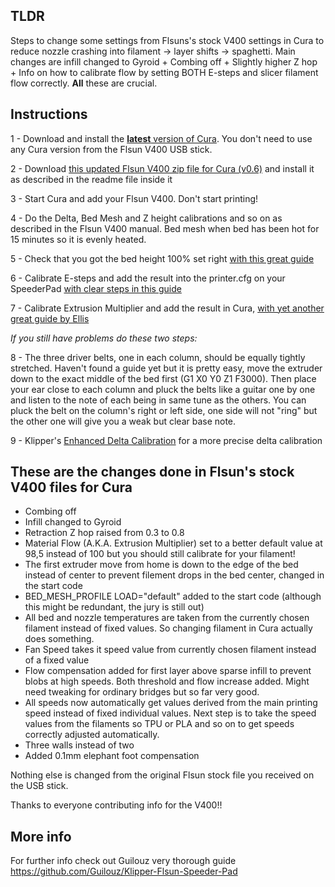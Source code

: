 ## TLDR  
  
Steps to change some settings from Flsuns's stock V400 settings in Cura to reduce nozzle crashing into filament -&gt; layer shifts -&gt; spaghetti. Main changes are infill changed to Gyroid + Combing off + Slightly higher Z hop + Info on how to calibrate flow by setting BOTH E-steps and slicer filament flow correctly. __All__ these are crucial. 
  

  
## Instructions  
  
1 - Download and install the <a href=https://ultimaker.com/software/ultimaker-cura>__latest__ version of Cura</a>. You don't need to use any Cura version from the Flsun V400 USB stick.


2 - Download <a href="Updated%20config%20for%20Cura%20-%20Flsun%20V400%20(v0.6).zip?raw=true">this updated Flsun V400 zip file for Cura (v0.6)</a> and install it as described in the readme file inside it 


3 - Start Cura and add your Flsun V400. Don't start printing!  


4 - Do the Delta, Bed Mesh and Z height calibrations and so on as described in the Flsun V400 manual. Bed mesh when bed has been hot for 15 minutes so it is evenly heated.  


5 - Check that you got the bed height 100% set right <a href="https://ellis3dp.com/Print-Tuning-Guide/articles/first_layer_squish.html">with this great guide</a>  


6 - Calibrate E-steps and add the result into the printer.cfg on your SpeederPad <a href="https://ellis3dp.com/Print-Tuning-Guide/articles/extruder_calibration.html"> with clear steps in this guide</a>   


7 - Calibrate Extrusion Multiplier and add the result in Cura, <a href=https://ellis3dp.com/Print-Tuning-Guide/articles/extrusion_multiplier.html>with yet another great guide by Ellis</a>  
  
<i>If you still have problems do these two steps:</i>  

8 - The three driver belts, one in each column, should be equally tightly stretched. Haven't found a guide yet but it is pretty easy, move the extruder down to the exact middle of the bed first (G1 X0 Y0 Z1 F3000). Then place your ear close to each column and pluck the belts like a guitar one by one and listen to the note of each being in same tune as the others. You can pluck the belt on the column's right or left side, one side will not "ring" but the other one will give you a weak but clear base note.

9 - Klipper's <a href="https://www.klipper3d.org/Delta_Calibrate.html#enhanced-delta-calibration">Enhanced Delta Calibration</a> for a more precise delta calibration


## These are the changes done in Flsun's stock V400 files for Cura  

- Combing off
- Infill changed to Gyroid
- Retraction Z hop raised from 0.3 to 0.8
- Material Flow (A.K.A. Extrusion Multiplier) set to a better default value at 98,5 instead of 100 but you should still calibrate for your filament! 
- The first extruder move from home is down to the edge of the bed instead of center to prevent filement drops in the bed center, changed in the start code  
- BED_MESH_PROFILE LOAD="default" added to the start code (although this might be redundant, the jury is still out)
- All bed and nozzle temperatures are taken from the currently chosen filament instead of fixed values. So changing filament in Cura actually does something.
- Fan Speed takes it speed value from currently chosen filament instead of a fixed value
- Flow compensation added for first layer above sparse infill to prevent blobs at high speeds. Both threshold and flow increase added. Might need tweaking for ordinary bridges but so far very good.
- All speeds now automatically get values derived from the main printing speed instead of fixed individual values. Next step is to take the speed values from the filaments so TPU or PLA and so on to get speeds correctly adjusted automatically. 
- Three walls instead of two  
- Added 0.1mm elephant foot compensation
  
Nothing else is changed from the original Flsun stock file you received on the USB stick. 
  
Thanks to everyone contributing info for the V400!!
  
## More info  
  
For further info check out Guilouz very thorough guide https://github.com/Guilouz/Klipper-Flsun-Speeder-Pad


